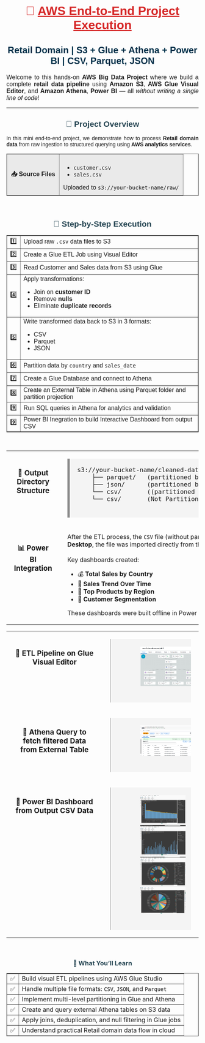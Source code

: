 <div align = center style="width: 100%; font-family: Arial, sans-serif; margin: auto;">

  <div style="text-align: center;">
    <h1 style="font-size: 32px; color: #d62828;">🔴 <u>AWS End-to-End Project Execution</u></h1>
    <h2 style="font-size: 24px; color: #003049;">Retail Domain | S3 + Glue + Athena + Power BI | CSV, Parquet, JSON</h2>
  </div>

  <p style="font-size: 16px; text-align: justify;">
    Welcome to this hands-on <b>AWS Big Data Project</b> where we build a complete <b>retail data pipeline</b>
    using <b>Amazon S3</b>, <b>AWS Glue Visual Editor</b>, and <b>Amazon Athena</b>, <b>Power BI</b> — all <i>without writing a single line of code</i>!
  </p>

  <hr/>

  <h2 style="text-align: center; color: #264653;">🚀 Project Overview</h2>

  <p style="text-align: justify;">
    In this mini end-to-end project, we demonstrate how to process <b>Retail domain data</b> from raw ingestion
    to structured querying using <b>AWS analytics services</b>.
  </p>

  <table style="width: 100%; border-collapse: collapse; font-size: 16px;" border="1">
    <tr style="background-color: #eaeaea;">
      <th style="text-align: left; padding: 10px;">📥 Source Files</th>
      <td style="padding: 10px;">
        <ul>
          <li><code>customer.csv</code></li>
          <li><code>sales.csv</code></li>
        </ul>
        Uploaded to <code>s3://your-bucket-name/raw/</code>
      </td>
    </tr>
  </table>

  <br/>

  <h2 style="text-align: center; color: #264653;">🔹 Step-by-Step Execution</h2>

  <table style="width: 100%; border-collapse: collapse; font-size: 16px;" border="1">
    <tr>
      <td style="width: 5%; text-align: center;">1️⃣</td>
      <td>Upload raw <code>.csv</code> data files to S3</td>
    </tr>
    <tr>
      <td style="text-align: center;">2️⃣</td>
      <td>Create a Glue ETL Job using Visual Editor</td>
    </tr>
    <tr>
      <td style="text-align: center;">3️⃣</td>
      <td>Read Customer and Sales data from S3 using Glue</td>
    </tr>
    <tr>
      <td style="text-align: center;">4️⃣</td>
      <td>
        Apply transformations:
        <ul>
          <li>Join on <b>customer ID</b></li>
          <li>Remove <b>nulls</b></li>
          <li>Eliminate <b>duplicate records</b></li>
        </ul>
      </td>
    </tr>
    <tr>
      <td style="text-align: center;">5️⃣</td>
      <td>
        Write transformed data back to S3 in 3 formats:
        <ul>
          <li>CSV</li>
          <li>Parquet</li>
          <li>JSON</li>
        </ul>
      </td>
    </tr>
    <tr>
      <td style="text-align: center;">6️⃣</td>
      <td>Partition data by <code>country</code> and <code>sales_date</code></td>
    </tr>
    <tr>
      <td style="text-align: center;">7️⃣</td>
      <td>Create a Glue Database and connect to Athena</td>
    </tr>
    <tr>
      <td style="text-align: center;">8️⃣</td>
      <td>Create an External Table in Athena using Parquet folder and partition projection</td>
    </tr>
    <tr>
      <td style="text-align: center;">9️⃣</td>
      <td>Run SQL queries in Athena for analytics and validation</td>
    </tr>
    <tr>
      <td style="text-align: center;">9️⃣</td>
      <td>Power BI Inegration to build Interactive Dashboard from output CSV</td>
    </tr>
  </table>

  <br/>
</div>

<table align="center" style="width: 100%; border-collapse: collapse; font-size: 16px;">
  <tr>
    <td style="width: 50%; vertical-align: top; text-align: center; font-weight: bold; padding: 20px;">
      <h3 align = center > 📂 Output Directory Structure </h3>
    </td>
    <td style="width: 65%; padding: 20px;">
      <pre style="background: #f4f4f4; padding: 20px; border-left: 6px solid #888; font-size: 16px; margin: 0;">
s3://your-bucket-name/cleaned-data/
    ├── parquet/   (partitioned by country/sales_date)
    ├── json/      (partitioned by country/sales_date)
    └── csv/       ((partitioned by country/sales_date)
    └── csv/       (Not Partitioned / Single File Output for Power BI Integration)
      </pre>
    </td>
  </tr>
  <tr>
    <td style="width: 35%; vertical-align: top; text-align: center; font-weight: bold; padding: 20px;">
      <h3 align = center> 📊 Power BI Integration </h3>
    </td>
    <td style="width: 65%; padding: 20px;">
      After the ETL process, the <code>CSV</code> file (without partitioning) stored in S3 was accessed locally.
      Using <b>Power BI Desktop</b>, the file was imported directly from the S3 bucket via a pre-signed URL / AWS connector.
      <br/><br/>
      Key dashboards created:
      <ul>
        <li>💰 <b>Total Sales by Country</b></li>
        <li>📆 <b>Sales Trend Over Time</b></li>
        <li>🛒 <b>Top Products by Region</b></li>
        <li>👤 <b>Customer Segmentation</b></li>
      </ul>
      These dashboards were built offline in Power BI using locally cached data and refreshed periodically.
    </td>
  </tr>
</table>
</table>

<table align="center" style="width: 100%; border-collapse: collapse; font-size: 16px;">
  <tr>
    <td style="width: 50%; vertical-align: top; text-align: center; font-weight: bold; padding: 20px;">
    <h3 align = center > 📂 ETL Pipeline on Glue Visual Editor </h3>
    </td>
    <td style="width: 65%; padding: 20px;">
      <pre style="background: #f4f4f4; padding: 20px; border-left: 1px solid #888; font-size: 16px; margin: 0;">
      <img src = "https://github.com/ShubhayuMallick1997/AWS-End-To-End-Project-1/blob/main/Screenshot%202025-07-15%20031408.png" width = "90%">
    </td>
  </tr>
    <tr>
    <td style="width: 50%; vertical-align: top; text-align: center; font-weight: bold; padding: 20px;">
    <h3 align = center > 📂 Athena Query to fetch filtered Data from External Table </h3>
    </td>
    <td style="width: 65%; padding: 20px;">
      <pre style="background: #f4f4f4; padding: 20px; border-left: 1px solid #888; font-size: 16px; margin: 0;">
      <img src = "https://github.com/ShubhayuMallick1997/AWS-End-To-End-Project-1/blob/main/Screenshot%202025-07-15%20004526.png" width = "90%">
    </td>
  </tr>
   </tr>
    <tr>
    <td style="width: 50%; vertical-align: top; text-align: center; font-weight: bold; padding: 20px;">
    <h3 align = center > 📂 Power BI Dashboard from Output CSV Data </h3>
    </td>
    <td style="width: 65%; padding: 20px;">
      <pre style="background: #f4f4f4; padding: 20px; border-left: 1px solid #888; font-size: 16px; margin: 0;">
      <img src = "https://github.com/ShubhayuMallick1997/AWS-End-To-End-Project-1/blob/main/Screenshot%202025-07-15%20024847.png" width = "70%">
      <img src = "https://github.com/ShubhayuMallick1997/AWS-End-To-End-Project-1/blob/main/Screenshot%202025-07-15%20024903.png" width = "70%">
      <img src = "https://github.com/ShubhayuMallick1997/AWS-End-To-End-Project-1/blob/main/Screenshot%202025-07-15%20024947.png" width = "70%">
      <img src = "https://github.com/ShubhayuMallick1997/AWS-End-To-End-Project-1/blob/main/Screenshot%202025-07-15%20025002.png" width = "70%">
    </td>
  </tr>
</table>


      

<div align = center>
  <br/>

  <h3 style="text-align: center; color: #264653;">🎯 What You’ll Learn</h3>

  <table style="width: 100%; border-collapse: collapse; font-size: 16px;" border="1">
    <tr>
      <td>✅</td><td>Build visual ETL pipelines using AWS Glue Studio</td>
    </tr>
    <tr>
      <td>✅</td><td>Handle multiple file formats: <code>CSV</code>, <code>JSON</code>, and <code>Parquet</code></td>
    </tr>
    <tr>
      <td>✅</td><td>Implement multi-level partitioning in Glue and Athena</td>
    </tr>
    <tr>
      <td>✅</td><td>Create and query external Athena tables on S3 data</td>
    </tr>
    <tr>
      <td>✅</td><td>Apply joins, deduplication, and null filtering in Glue jobs</td>
    </tr>
    <tr>
      <td>✅</td><td>Understand practical Retail domain data flow in cloud</td>
    </tr>
  </table>

  <br/>


</div>
</div>

